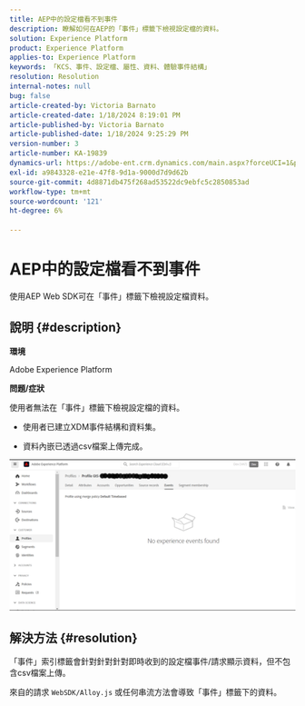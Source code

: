 ```yaml
---
title: AEP中的設定檔看不到事件
description: 瞭解如何在AEP的「事件」標籤下檢視設定檔的資料。
solution: Experience Platform
product: Experience Platform
applies-to: Experience Platform
keywords: 「KCS、事件、設定檔、屬性、資料、體驗事件結構」
resolution: Resolution
internal-notes: null
bug: false
article-created-by: Victoria Barnato
article-created-date: 1/18/2024 8:19:01 PM
article-published-by: Victoria Barnato
article-published-date: 1/18/2024 9:25:29 PM
version-number: 3
article-number: KA-19839
dynamics-url: https://adobe-ent.crm.dynamics.com/main.aspx?forceUCI=1&pagetype=entityrecord&etn=knowledgearticle&id=480094ce-3eb6-ee11-a569-6045bd006b25
exl-id: a9843328-e21e-47f8-9d1a-9000d7d9d62b
source-git-commit: 4d8871db475f268ad53522dc9ebfc5c2850853ad
workflow-type: tm+mt
source-wordcount: '121'
ht-degree: 6%

---
```


# AEP中的設定檔看不到事件


使用AEP Web SDK可在「事件」標籤下檢視設定檔資料。



## 說明 {#description}


<b>環境</b>

Adobe Experience Platform

<b>問題/症狀</b>

使用者無法在「事件」標籤下檢視設定檔的資料。



- 使用者已建立XDM事件結構和資料集。

- 資料內嵌已透過csv檔案上傳完成。



![](assets/___490094ce-3eb6-ee11-a569-6045bd006b25___.png)


## 解決方法 {#resolution}


「事件」索引標籤會針對針對針對即時收到的設定檔事件/請求顯示資料，但不包含csv檔案上傳。

來自的請求 `WebSDK/Alloy.js` 或任何串流方法會導致「事件」標籤下的資料。
